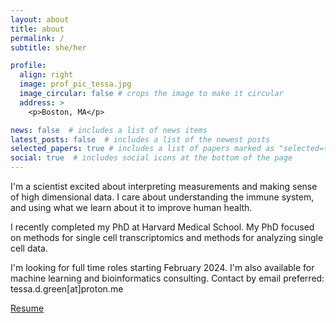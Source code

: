 ```yaml
---
layout: about
title: about
permalink: /
subtitle: she/her

profile:
  align: right
  image: prof_pic_tessa.jpg
  image_circular: false # crops the image to make it circular
  address: >
    <p>Boston, MA</p>

news: false  # includes a list of news items
latest_posts: false  # includes a list of the newest posts
selected_papers: true # includes a list of papers marked as "selected={true}"
social: true  # includes social icons at the bottom of the page
---
```


I'm a scientist excited about interpreting measurements and making sense of high dimensional data. I care about understanding the immune system, and using what we learn about it to improve human health. 

I recently completed my PhD at Harvard Medical School. My PhD focused on methods for single cell transcriptomics and methods for analyzing single cell data.  

I'm looking for full time roles starting February 2024. I'm also available for machine learning and bioinformatics consulting. Contact by email preferred: tessa.d.green[at]proton.me

[Resume](assets/pdf/Tessa_Green_resume.pdf)
